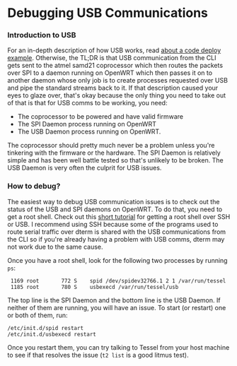 # Debugging USB Communications

### Introduction to USB

For an in-depth description of how USB works, read [about a code deploy example](https://github.com/tessel/onboarding/blob/master/T2-TECHNICAL-OVERVIEW.md#a-code-deploy-example). Otherwise, the TL;DR is that USB communication from the CLI gets sent to the atmel samd21 coprocessor which then routes the packets over SPI to a daemon running on OpenWRT which then passes it on to another daemon whose only job is to create processes requested over USB and pipe the standard streams back to it. If that description caused your eyes to glaze over, that's okay because the only thing you need to take out of that is that for USB comms to be working, you need:
* The coprocessor to be powered and have valid firmware
* The SPI Daemon process running on OpenWRT
* The USB Daemon process running on OpenWRT.


The coprocessor should pretty much never be a problem unless you're tinkering with the firmware or the hardware. The SPI Daemon is relatively simple and has been well battle tested so that's unlikely to be broken. The USB Daemon is very often the culprit for USB issues.

### How to debug?
The easiest way to debug USB communication issues is to check out the status of the USB and SPI daemons on OpenWRT. To do that, you need to get a root shell. Check out this [short tutorial](https://github.com/tessel/onboarding/blob/master/SSH-AND-DTERM.md) for getting a root shell over SSH or USB. I recommend using SSH because some of the programs used to route serial traffic over dterm is shared with the USB communications from the CLI so if you're already having a problem with USB comms, dterm may not work due to the same cause.

Once you have a root shell, look for the following two processes by running `ps`:
```
 1169 root       772 S    spid /dev/spidev32766.1 2 1 /var/run/tessel
 1185 root       780 S    usbexecd /var/run/tessel/usb
```

The top line is the SPI Daemon and the bottom line is the USB Daemon. If neither of them are running, you will have an issue. To start (or restart) one or both of them, run:
```
/etc/init.d/spid restart
/etc/init.d/usbexecd restart
```
Once you restart them, you can try talking to Tessel from your host machine to see if that resolves the issue (`t2 list` is a good litmus test).